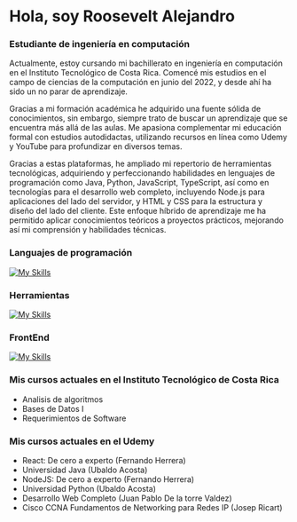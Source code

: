 <h1 align="left">Hola, soy Roosevelt Alejandro</h1>
<h3 align="left">Estudiante de ingeniería en computación</h3>




Actualmente, estoy cursando mi bachillerato en ingeniería en computación en el Instituto Tecnológico de Costa Rica.
Comencé mis estudios en el campo de ciencias de la computación en junio del 2022, y desde ahí ha sido un no parar de aprendizaje.

Gracias a mi formación académica he adquirido una fuente sólida de conocimientos, sin embargo, siempre trato de buscar un aprendizaje que se encuentra más allá de las aulas. Me apasiona complementar mi educación formal con estudios autodidactas, utilizando recursos en línea como Udemy y YouTube para profundizar en diversos temas.

Gracias a estas plataformas, he ampliado mi repertorio de herramientas tecnológicas, adquiriendo y perfeccionando habilidades en lenguajes de programación como Java, Python, JavaScript, TypeScript, así como en tecnologías para el desarrollo web completo, incluyendo Node.js para aplicaciones del lado del servidor, y HTML y CSS para la estructura y diseño del lado del cliente. Este enfoque híbrido de aprendizaje me ha permitido aplicar conocimientos teóricos a proyectos prácticos, mejorando así mi comprensión y habilidades técnicas.



<h3 align="left">Languajes de programación</h3>

[![My Skills](https://skillicons.dev/icons?i=cpp,py,java,javascript,typescript)](https://skillicons.dev)

<h3 align="left">Herramientas</h3>

[![My Skills](https://skillicons.dev/icons?i=windows,idea,pycharm,vscode,nodejs,mysql,latex,figma,notion)](https://skillicons.dev)

<h3 align="left">FrontEnd</h3>

[![My Skills](https://skillicons.dev/icons?i=html,css,react)](https://skillicons.dev)

<h3 align="left">Mis cursos actuales en el Instituto Tecnológico de Costa Rica</h3>

- Analisis de algoritmos
- Bases de Datos I
- Requerimientos de Software

<h3 align="left">Mis cursos actuales en el Udemy</h3>

- React: De cero a experto (Fernando Herrera)
- Universidad Java (Ubaldo Acosta)
- NodeJS: De cero a experto (Fernando Herrera)
- Universidad Python (Ubaldo Acosta)
- Desarrollo Web Completo (Juan Pablo De la torre Valdez)
- Cisco CCNA Fundamentos de Networking para Redes IP (Josep Ricart)
